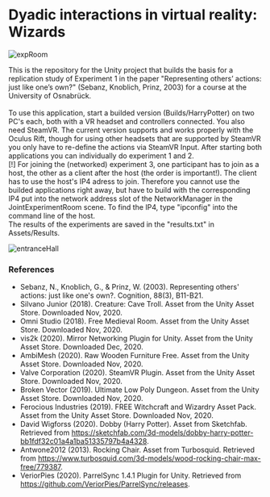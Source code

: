# Dyadic interactions in virtual reality: Wizards

![expRoom](https://user-images.githubusercontent.com/57441991/101847298-3310de80-3b53-11eb-9b0f-2f7eb87624fe.PNG)

This is the repository for the Unity project that builds the basis for a replication study of Experiment 1 in the paper "Representing others’ actions: just like one’s own?" (Sebanz, Knoblich, Prinz, 2003) for a course at the University of Osnabrück.
<br>
<br>
To use this application, start a builded version (Builds/HarryPotter) on two PC's each, both with a VR headset and controllers connected. You also need SteamVR. The current version supports and works properly with the Oculus Rift, though for using other headsets that are supported by SteamVR you only have to re-define the actions via SteamVR Input.
After starting both applications you can individually do experiment 1 and 2. <br>
[!] For joining the (networked) experiment 3, one participant has to join as a host, the other as a client after the host (the order is important!). The client has to use the host's IP4 adress to join. Therefore you cannot use the builded applications right away, but have to build with the corresponding IP4 put into the network address slot of the NetworkManager in the JointExperimentRoom scene. To find the IP4, type "ipconfig" into the command line of the host. <br>
The results of the experiments are saved in the "results.txt" in Assets/Results.

![entranceHall](https://user-images.githubusercontent.com/57441991/101847194-f2b16080-3b52-11eb-89d9-faf2b4c43164.PNG)

### References
- Sebanz, N., Knoblich, G., & Prinz, W. (2003). Representing others' actions: just like one's own?. Cognition, 88(3), B11-B21.
- Silvano Junior (2018). Creature: Cave Troll. Asset from the Unity Asset Store. Downloaded Nov, 2020.
- Omni Studio (2018). Free Medieval Room. Asset from the Unity Asset Store. Downloaded Nov, 2020.
- vis2k (2020). Mirror Networking Plugin for Unity. Asset from the Unity Asset Store. Downloaded Dec, 2020.
- AmbiMesh (2020). Raw Wooden Furniture Free. Asset from the Unity Asset Store. Downloaded Nov, 2020.
- Valve Corporation (2020). SteamVR Plugin. Asset from the Unity Asset Store. Downloaded Nov, 2020.
- Broken Vector (2019). Ultimate Low Poly Dungeon. Asset from the Unity Asset Store. Downloaded Nov, 2020.
- Ferocious Industries (2019). FREE Witchcraft and Wizardry Asset Pack. Asset from the Unity Asset Store. Downloaded Nov, 2020.
- David Wigforss (2020). Dobby (Harry Potter). Asset from Sketchfab. Retrieved from https://sketchfab.com/3d-models/dobby-harry-potter-bb1fdf32c01a4a1ba51335797b4a4328.
- Antwone2012 (2013). Rocking Chair. Asset from Turbosquid. Retrieved from https://www.turbosquid.com/3d-models/wood-rocking-chair-max-free/779387.
- VeriorPies (2020). ParrelSync 1.4.1 Plugin for Unity. Retrieved from https://github.com/VeriorPies/ParrelSync/releases.
